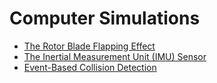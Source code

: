 # Computer Simulations

- [The Rotor Blade Flapping Effect](./The_Rotor_Blade_Flapping_Effect.md)
- [The Inertial Measurement Unit (IMU) Sensor](./The_Inertial_Measurement_Unit_(IMU)_Sensor.md)
- [Event-Based Collision Detection](./Event-Based_Collision_Detection.md)
